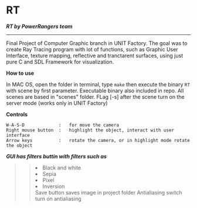# RT
***RT by PowerRangers team***
<hr> 
Final Project of Computer Graphic branch in UNIT Factory.
The goal was to create Ray Tracing program with lot of functions, such as Graphic User Interface, texture mapping, reflective and tranctarent surfaces, using just pure C and SDL Framework for visualization.

<b> How to use </b>

In MAC OS, open the folder in terminal, type `make` then execute the binary `RT` with scene by first parameter. 
Executable binary also included in repo.
All scenes are based in "scenes\" folder.
FLag [-s] after the scene turn on the server mode (works only in UNIT Factory) 

<b> Сontrols </b>
```
W-A-S-D             :	for move the camera
Right mouse button  :	highlight the object, interact with user interface
Arrow keys          :	rotate the camera, or in highlight mode rotate the object
```
***GUI has filters buttin with filters such as***
>> <li> Black and white
>> <li> Sepia
>> <li> Pixel
>> <li> Inversion </li>
>> Save button saves image in project folder
>> Antialiasing switch turn on antialiasing
